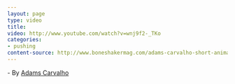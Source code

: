 ```yaml
---
layout: page
type: video
title: 
video: http://www.youtube.com/watch?v=wnj9f2-_TKo
categories: 
- pushing
content-source: http://www.boneshakermag.com/adams-carvalho-short-animation/
---
```

\- By [Adams Carvalho](http://adamscarvalho.com/)

